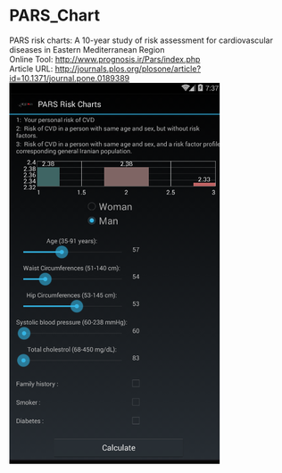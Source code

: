 # PARS_Chart
PARS risk charts: A 10-year study of risk assessment for cardiovascular diseases in Eastern Mediterranean Region
<br>
Online Tool:  http://www.prognosis.ir/Pars/index.php
<br>
Article URL:
http://journals.plos.org/plosone/article?id=10.1371/journal.pone.0189389
<br>
![PARS](https://github.com/antecessor/PARS_Chart/blob/master/Main.PNG)


